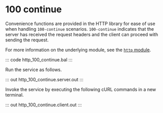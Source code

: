 # 100 continue

Convenience functions are provided in the HTTP library for ease of use when handling `100-continue` scenarios.  `100-continue` indicates that the server has received the request headers and the client can proceed with sending the request.

For more information on the underlying module, see the [`http` module](https://lib.ballerina.io/ballerina/http/latest/).

::: code http_100_continue.bal :::

Run the service as follows.

::: out http_100_continue.server.out :::

Invoke the service by executing the following cURL commands in a new terminal.

::: out http_100_continue.client.out :::

